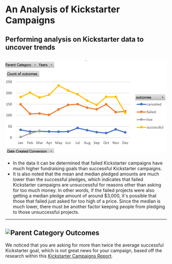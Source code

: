 # An Analysis of Kickstarter Campaigns
## Performing analysis on Kickstarter data to uncover trends
![Outcomes based on launch date](https://github.com/backwater-graphics/kickstarter-analysis/blob/main/Outcomes%20based%20on%20Launch%20date.png)
---
* In the data it can be determined that failed Kickstarter campaigns have much higher fundraising goals than successful Kickstarter campaigns. 
* It is also noted that the mean and median pledged amounts are much lower than the successful pledges, which indicates that failed Kickstarter campaigns are unsuccessful for reasons other than asking for too much money. In other words, if the failed projects were also getting a median pledge amount of around $3,000, it's possible that those that failed just asked for too high of a price. Since the median is much lower, there must be another factor keeping people from pledging to those unsuccessful projects. 
---
![Parent Category Outcomes](https://user-images.githubusercontent.com/94081212/147017566-38de28ad-6209-4310-902d-afcad0b06d08.png)
---
We noticed that you are asking for more than twice the average successful Kickstarter goal, which is not great news for your campaign, based off the research within this [Kickstarter Campaigns Report](https://github.com/backwater-graphics/kickstarter-analysis/blob/main/data-1-1-3-StarterBook-Mary%20Uhlir2.zip).
